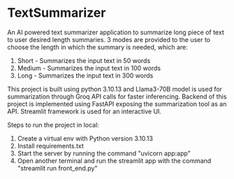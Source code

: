 # TextSummarizer
An AI powered text summarizer application to summarize long piece of text to user desired length summaries.
3 modes are provided to the user to choose the length in which the summary is needed, which are:

1. Short - Summarizes the input text in 50 words
2. Medium - Summarizes the input text in 100 words
3. Long - Summarizes the input text in 300 words

This project is built using python 3.10.13 and Llama3-70B model is used for summarization through Groq API calls for faster inferencing. Backend of this project is implemented using FastAPI exposing the summarization tool as an API. Streamlit framework is used for an interactive UI.

Steps to run the project in local:

1. Create a virtual env with Python version 3.10.13
2. Install requirements.txt
3. Start the server by running the command "uvicorn app:app"
4. Open another terminal and run the streamlit app with the command "streamlit run front_end.py"


